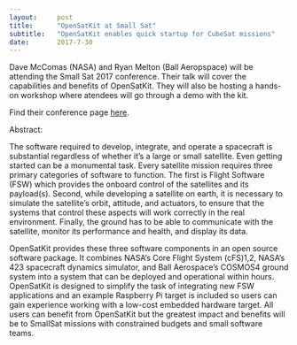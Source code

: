 ```yaml
---
layout:     post
title:      "OpenSatKit at Small Sat"
subtitle:   "OpenSatKit enables quick startup for CubeSat missions"
date:       2017-7-30
---
```


Dave McComas (NASA) and Ryan Melton (Ball Aeropspace) will be attending the Small Sat 2017 conference. Their talk will cover the capabilities and benefits of OpenSatKit. They will also be hosting a hands-on workshop where atendees will go through a demo with the kit.

Find their conference page <a href="http://digitalcommons.usu.edu/smallsat/2017/all2017/69/">here</a>.

Abstract:
>
The software required to develop, integrate, and operate a spacecraft is substantial regardless of whether it’s a large or small satellite. Even getting started can be a monumental task. Every satellite mission requires three primary categories of software to function. The first is Flight Software (FSW) which provides the onboard control of the satellites and its payload(s). Second, while developing a satellite on earth, it is necessary to simulate the satellite’s orbit, attitude, and actuators, to ensure that the systems that control these aspects will work correctly in the real environment. Finally, the ground has to be able to communicate with the satellite, monitor its performance and health, and display its data.
>
OpenSatKit provides these three software components in an open source software package. It combines NASA’s Core Flight System (cFS)1,2, NASA’s 423 spacecraft dynamics simulator, and Ball Aerospace’s COSMOS4 ground system into a system that can be deployed and operational within hours. OpenSatKit is designed to simplify the task of integrating new FSW applications and an example Raspberry Pi target is included so users can gain experience working with a low-cost embedded hardware target. All users can benefit from OpenSatKit but the greatest impact and benefits will be to SmallSat missions with constrained budgets and small software teams.